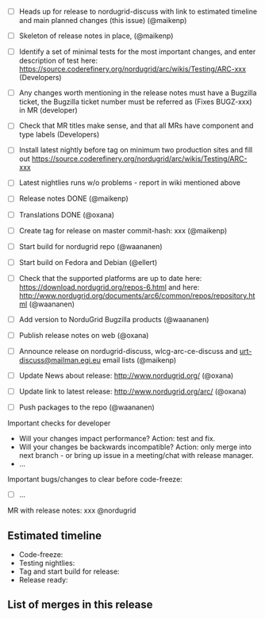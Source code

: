* [ ] Heads up for release to nordugrid-discuss with link to estimated timeline and main planned changes (this issue) (@maikenp)
* [ ] Skeleton of release notes in place, (@maikenp)
* [ ] Identify a set of minimal tests for the most important changes, and enter description of test here: https://source.coderefinery.org/nordugrid/arc/wikis/Testing/ARC-xxx (Developers)
* [ ] Any changes worth mentioning in the release notes must have a Bugzilla ticket, the Bugzilla ticket number must be referred as (Fixes BUGZ-xxx) in MR (developer)
* [ ] Check that MR titles make sense, and that all MRs have component and type labels (Developers)
* [ ] Install latest nightly before tag on minimum two production sites and fill out https://source.coderefinery.org/nordugrid/arc/wikis/Testing/ARC-xxx
* [ ] Latest nightlies runs w/o problems - report in wiki mentioned above
* [ ] Release notes DONE (@maikenp)
* [ ] Translations DONE (@oxana)
* [ ] Create tag for release on master commit-hash: xxx (@maikenp)
* [ ] Start build for nordugrid repo (@waananen)
* [ ] Start build on Fedora and Debian (@ellert)
* [ ] Check that the supported platforms are up to date here: https://download.nordugrid.org/repos-6.html and here: http://www.nordugrid.org/documents/arc6/common/repos/repository.html (@waananen)
* [ ] Add version to NorduGrid Bugzilla products (@waananen)
* [ ] Publish release notes on web (@oxana)
* [ ] Announce release on nordugrid-discuss, wlcg-arc-ce-discuss and urt-discuss@mailman.egi.eu email lists (@maikenp)
* [ ] Update News about release: http://www.nordugrid.org/ (@oxana)
* [ ] Update link to latest release: http://www.nordugrid.org/arc/ (@oxana)
* [ ] Push packages to the repo (@waananen)


Important checks for developer
* Will your changes impact performance? Action: test and fix.
* Will your changes be backwards incompatible? Action: only merge into next branch - or bring up issue in a meeting/chat with release manager.
* ...

Important bugs/changes to clear before code-freeze:
* [ ] ...


MR with release notes: xxx @nordugrid

## Estimated timeline 
* Code-freeze: 
* Testing nightlies:
* Tag and start build for release: 
* Release ready:

## List of merges in this release



